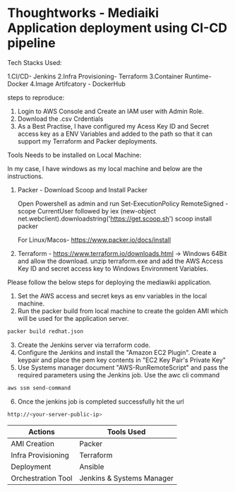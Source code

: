 # Thoughtworks - Mediaiki Application deployment using CI-CD pipeline

Tech Stacks Used:

1.CI/CD- Jenkins
2.Infra Provisioning- Terraform
3.Container Runtime- Docker
4.Image Artifcatory - DockerHub

steps to reproduce:
1. Login to AWS Console and Create an IAM user with Admin Role.
2. Download the .csv Crdentials
3. As a Best Practise, I have configured my Acess Key ID and Secret access key as a ENV Variables and added to the path so that it can support my Terraform and Packer deployments.



Tools Needs to be installed on Local Machine:

In my case, I have windows as my local machine and below are the instructions.

1. Packer - Download Scoop and Install Packer

   Open Powershell as admin and run Set-ExecutionPolicy RemoteSigned -scope CurrentUser followed by iex (new-object net.webclient).downloadstring('https://get.scoop.sh')
   scoop install packer
   
   For Linux/Macos- https://www.packer.io/docs/install


2. Terraform - https://www.terraform.io/downloads.html -> Windows 64Bit and allow the download.
   unzip terraform.exe and add the AWS Access Key ID and secret access key to Windows Environment Variables.
   
   

Please follow the below steps for deploying the mediawiki application.

1. Set the AWS access and secret keys as env variables in the local machine.
2. Run the packer build from local machine to create the golden AMI which will be used for the application server.
```bash
packer build redhat.json
```
3. Create the Jenkins server via terraform code.
4. Configure the Jenkins and install the "Amazon EC2 Plugin". Create a keypair and place the pem key contents in "EC2 Key Pair's Private Key"
5. Use Systems manager document "AWS-RunRemoteScript" and pass the required parameters using the Jenkins job. Use the awc cli command
```bash
aws ssm send-command
```
6. Once the jenkins job is completed successfully hit the url
```bash
http://<your-server-public-ip>
```

|    Actions        |  Tools Used                |
| ----------------- | -------------------------- |
| AMI Creation      |  Packer                    |
| Infra Provisioning|  Terraform                 |
| Deployment        |  Ansible                   |
| Orchestration Tool|  Jenkins & Systems Manager |